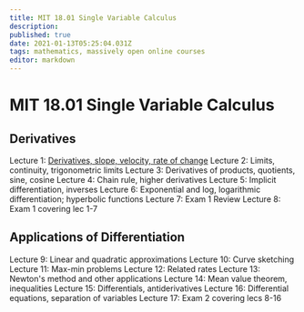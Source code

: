 ```yaml
---
title: MIT 18.01 Single Variable Calculus
description: 
published: true
date: 2021-01-13T05:25:04.031Z
tags: mathematics, massively open online courses
editor: markdown
---
```


# MIT 18.01 Single Variable Calculus

## Derivatives

Lecture 1: [Derivatives, slope, velocity, rate of change](/mooc-notes/mit-18-01-single-variable-calculus/lecture-1)
Lecture 2: Limits, continuity, trigonometric limits
Lecture 3: Derivatives of products, quotients, sine, cosine
Lecture 4: Chain rule, higher derivatives
Lecture 5: Implicit differentiation, inverses
Lecture 6: Exponential and log, logarithmic differentiation; hyperbolic functions
Lecture 7: Exam 1 Review
Lecture 8: Exam 1 covering lec 1-7
## Applications of Differentiation
Lecture 9: Linear and quadratic approximations
Lecture 10: Curve sketching
Lecture 11: Max-min problems
Lecture 12: Related rates
Lecture 13: Newton's method and other applications
Lecture 14: Mean value theorem, inequalities
Lecture 15: Differentials, antiderivatives
Lecture 16: Differential equations, separation of variables
Lecture 17: Exam 2 covering lecs 8-16